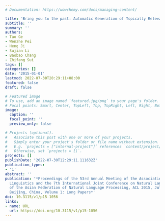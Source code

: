 ```yaml
---
# Documentation: https://wowchemy.com/docs/managing-content/

title: 'Bring you to the past: Automatic Generation of Topically Relevant Event Chronicles'
subtitle: ''
summary: ''
authors:
- Tao Ge
- Wenzhe Pei
- Heng Ji
- Sujian Li
- Baobao Chang
- Zhifang Sui
tags: []
categories: []
date: '2015-01-01'
lastmod: 2022-07-30T20:29:11+08:00
featured: false
draft: false

# Featured image
# To use, add an image named `featured.jpg/png` to your page's folder.
# Focal points: Smart, Center, TopLeft, Top, TopRight, Left, Right, BottomLeft, Bottom, BottomRight.
image:
  caption: ''
  focal_point: ''
  preview_only: false

# Projects (optional).
#   Associate this post with one or more of your projects.
#   Simply enter your project's folder or file name without extension.
#   E.g. `projects = ["internal-project"]` references `content/project/deep-learning/index.md`.
#   Otherwise, set `projects = []`.
projects: []
publishDate: '2022-07-30T12:29:11.111632Z'
publication_types:
- '1'
abstract: ''
publication: '*Proceedings of the 53rd Annual Meeting of the Association for Computational
  Linguistics and the 7th International Joint Conference on Natural Language Processing
  of the Asian Federation of Natural Language Processing, ACL 2015, July 26-31, 2015,
  Beijing, China, Volume 1: Long Papers*'
doi: 10.3115/v1/p15-1056
links:
- name: URL
  url: https://doi.org/10.3115/v1/p15-1056
---
```

